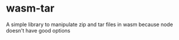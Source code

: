 # wasm-tar
A simple library to manipulate zip and tar files in wasm because node doesn't have good options

